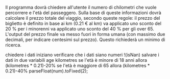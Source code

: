 Il programma dovrà chiedere all'utente il numero di chilometri che vuole percorrere e l'età del passeggero.
Sulla base di queste informazioni dovrà calcolare il prezzo totale del viaggio, secondo queste regole:
il prezzo del biglietto è definito in base ai km (0.21 € al km)
va applicato uno sconto del 20 % per i minorenni
va applicato uno sconto del 40 % per gli over 65.
L'output del prezzo finale va messo fuori in forma umana (con massimo due decimali, per indicare centesimi sul prezzo). Questo richiederà un minimo di ricerca.



chiedere i dati iniziano
verificare che i dati siano numeri !(isNan)
salvare i dati in due variabili age kilometres
se l'età è minore di 18 anni allora (kilometres * 0.21)-20%
se l'età è maggiore di 65 allora (kilometres * 0.21)-40%
parseFloat(num).toFixed(2);
